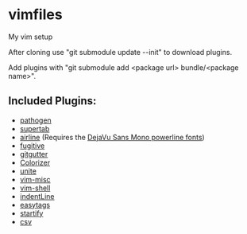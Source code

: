 # vimfiles
My vim setup

After cloning use "git submodule update --init" to download plugins.

Add plugins with "git submodule add \<package url\> bundle/\<package name\>".

## Included Plugins:
* [pathogen](https://github.com/tpope/vim-pathogen)
* [supertab](https://github.com/ervandew/supertab)
* [airline](https://github.com/bling/vim-airline) (Requires the [DejaVu Sans Mono powerline fonts](https://github.com/powerline/fonts/tree/master/DejaVuSansMono))
* [fugitive](https://github.com/tpope/vim-fugitive)
* [gitgutter](https://github.com/airblade/vim-gitgutter)
* [Colorizer](https://github.com/chrisbra/Colorizer)
* [unite](https://github.com/Shougo/unite.vim)
* [vim-misc](https://github.com/xolox/vim-misc)
* [vim-shell](https://github.com/xolox/vim-shell)
* [indentLine](https://github.com/Yggdroot/indentLine)
* [easytags](https://github.com/xolox/vim-easytags)
* [startify](https://github.com/mhinz/vim-startify)
* [csv](https://github.com/chrisbra/csv.vim)
